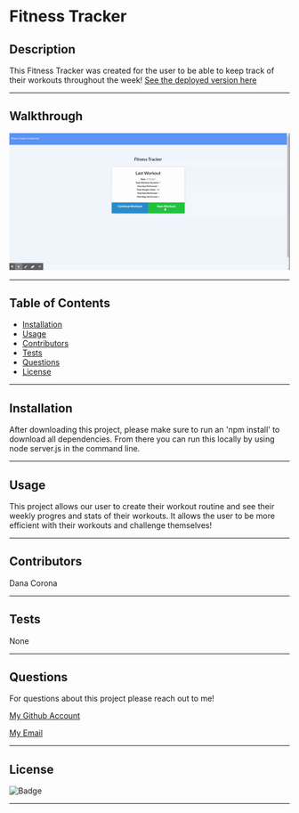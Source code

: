 # Fitness Tracker



## Description
This Fitness Tracker was created for the user to be able to keep track of their workouts throughout the week! 
[See the deployed version here](https://rocky-garden-10442.herokuapp.com/?id=605578cca6effb001593ab4c)

***
## Walkthrough
![Fitness](Fitnesstracker.gif)


***
## Table of Contents
* [Installation](#installation)
* [Usage](#usage)
* [Contributors](#contributors)
* [Tests](#tests)
* [Questions](#questions)
* [License](#License)


***
## Installation
After downloading this project, please make sure to run an 'npm install' to download all dependencies. From there you can run this locally by using node server.js in the command line.


***
## Usage
This project allows our user to create their workout routine and see their weekly progres and stats of their workouts. It allows the user to be more efficient with their workouts and challenge themselves!


***
## Contributors
Dana Corona


***
## Tests
None


***
## Questions
For questions about this project please reach out to me!

[My Github Account](https://github.com/danacorona)

[My Email](dana.d.corona@gmail.com)


***
## License
![Badge](https://img.shields.io/badge/license-MIT-blue.svg)

***